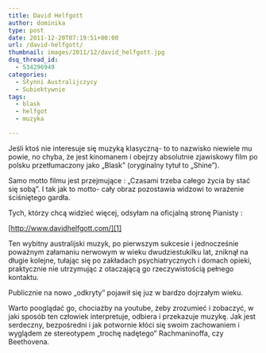 ```yaml
---
title: David Helfgott
author: dominika
type: post
date: 2011-12-20T07:19:51+00:00
url: /david-helfgott/
thumbnail: images/2011/12/david_helfgott.jpg
dsq_thread_id:
  - 534296949
categories:
  - Słynni Australijczycy
  - Subiektywnie
tags:
  - blask
  - helfgot
  - muzyka

---
```

Jeśli ktoś nie interesuje się muzyką klasyczną- to to nazwisko niewiele mu powie, no chyba, że jest kinomanem i obejrzy absolutnie zjawiskowy film po polsku przetłumaczony jako &#8222;Blask&#8221; (oryginalny tytuł to &#8222;Shine&#8221;).<!--more-->

Samo motto filmu jest przejmujące : &#8222;Czasami trzeba całego życia by stać się sobą&#8221;. I tak jak to motto- cały obraz pozostawia widzowi to wrażenie ściśniętego gardła.

Tych, którzy chcą widzieć więcej, odsyłam na oficjalną stronę Pianisty :

[http://www.davidhelfgott.com/][1]

Ten wybitny australijski muzyk, po pierwszym sukcesie i jednocześnie poważnym załamaniu nerwowym w wieku dwudziestukilku lat, zniknął na długie kolejne, tułając się po zakładach psychiatrycznych i domach opieki, praktycznie nie utrzymując z otaczającą go rzeczywistością pełnego kontaktu.

Publicznie na nowo &#8222;odkryty&#8221; pojawił się juz w bardzo dojrzałym wieku.

Warto pooglądać go, chociażby na youtube, żeby zrozumieć i zobaczyć, w jaki sposób ten człowiek interpretuje, odbiera i przekazuje muzykę. Jak jest serdeczny, bezpośredni i jak potwornie kłóci się swoim zachowaniem i wyglądem ze stereotypem &#8222;trochę nadętego&#8221; Rachmaninoffa, czy Beethovena.

&nbsp;

 [1]: http://www.davidhelfgott.com/ "David Helfgott"
